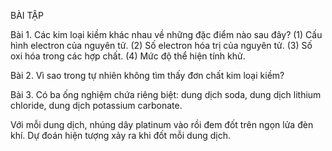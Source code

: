 BÀI TẬP

Bài 1. Các kim loại kiềm khác nhau về những đặc điểm nào sau đây?
(1) Cấu hình electron của nguyên tử.
(2) Số electron hóa trị của nguyên tử.
(3) Số oxi hóa trong các hợp chất.
(4) Mức độ thể hiện tính khử.

Bài 2. Vì sao trong tự nhiên không tìm thấy đơn chất kim loại kiềm?

Bài 3. Có ba ống nghiệm chứa riêng biệt: dung dịch soda, dung dịch lithium chloride, dung dịch potassium carbonate.

Với mỗi dung dịch, nhúng dây platinum vào rồi đem đốt trên ngọn lửa đèn khí. Dự đoán hiện tượng xảy ra khi đốt mỗi dung dịch.